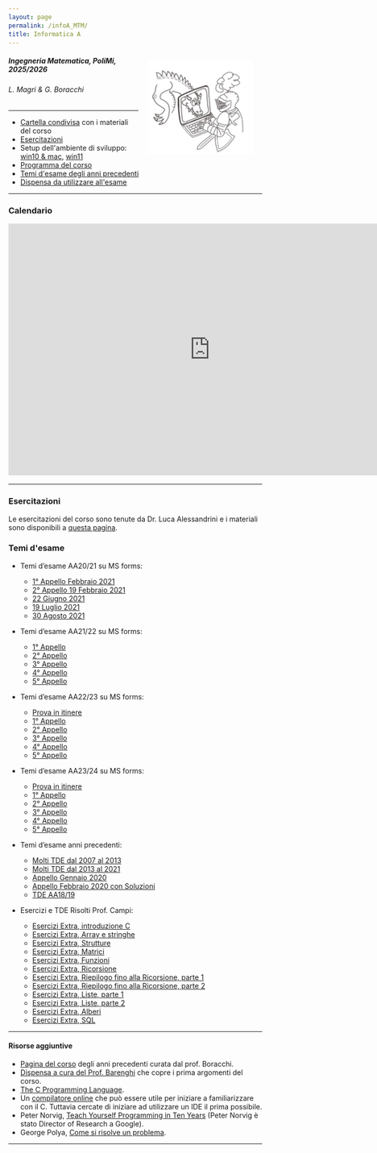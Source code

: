 ```yaml
---
layout: page
permalink: /infoA_MTM/
title: Informatica A
---
```


<img src="../assets/img/cavaliere_cs.jpg" align="right" Hspace="18" Vspace="15" 
Border="0"  width="210" height="auto">
#####   Ingegneria Matematica, PoliMi, 2025/2026
######   L. Magri & G. Boracchi
*** 

* [Cartella condivisa](https://polimi365-my.sharepoint.com/:f:/g/personal/10245349_polimi_it/EpqeknM7KMxHhfbikS5NhNoBYwq1sb7njhE6zj4Ck-8f1w?e=cJaOw1) con i materiali del corso
* [Esercitazioni](https://alessandriniluca.github.io/index.html)
* Setup dell'ambiente di sviluppo: [win10 & mac](https://boracchi.faculty.polimi.it/teaching/InfoA/2021_InfoA_installazione_IDE.pdf), [win11](https://boracchi.faculty.polimi.it/teaching/InfoA/Install_code_blocks%20_win11.pdf)
* [Programma del corso](https://www11.ceda.polimi.it/schedaincarico/schedaincarico/controller/scheda_pubblica/SchedaPublic.do?&evn_default=evento&c_classe=863518&lang=IT&__pj0=0&__pj1=d9ffc733a749aeaeef990d6075b83159)
* [Temi d'esame degli anni precedenti](https://boracchi.faculty.polimi.it/teaching/InfoA.htm)
* [Dispensa da utilizzare all'esame](https://boracchi.faculty.polimi.it/teaching/InfoA/dispensaEsame.pdf)

***


### Calendario

<iframe src="https://calendar.google.com/calendar/embed?height=500&wkst=2&ctz=Europe%2FRome&showPrint=0&showDate=0&showTabs=0&showTz=0&mode=AGENDA&showCalendars=0&showTitle=0&src=aDJrbGQ2ajVsZGs2ZTNqMTZjNTVpN3BudWdAZ3JvdXAuY2FsZW5kYXIuZ29vZ2xlLmNvbQ&color=%23d4fb79" style="border-width:0" width="800" height="500" frameborder="0" scrolling="no"></iframe>

***



### Esercitazioni

Le esercitazioni del corso sono tenute da Dr. Luca Alessandrini e i materiali sono disponibili a [questa pagina](https://alessandriniluca.github.io/index.html).


### Temi d'esame 

- Temi d’esame AA20/21 su MS forms:
  - [1° Appello Febbraio 2021](https://forms.office.com/Pages/ResponsePage.aspx?id=33)
  - [2° Appello 19 Febbraio 2021](https://forms.office.com/Pages/ResponsePage.aspx?id=34)
  - [22 Giugno 2021](https://forms.office.com/Pages/ResponsePage.aspx?id=35)
  - [19 Luglio 2021](https://forms.office.com/Pages/ResponsePage.aspx?id=36)
  - [30 Agosto 2021](https://forms.office.com/Pages/ResponsePage.aspx?id=37)

- Temi d’esame AA21/22 su MS forms:
  - [1° Appello](https://forms.office.com/Pages/ResponsePage.aspx?id=38)
  - [2° Appello](https://forms.office.com/Pages/ResponsePage.aspx?id=39)
  - [3° Appello](https://forms.office.com/Pages/ResponsePage.aspx?id=40)
  - [4° Appello](https://forms.office.com/Pages/ResponsePage.aspx?id=41)
  - [5° Appello](https://forms.office.com/Pages/ResponsePage.aspx?id=42)

- Temi d’esame AA22/23 su MS forms:
  - [Prova in itinere](https://forms.office.com/Pages/ResponsePage.aspx?id=43)
  - [1° Appello](https://forms.office.com/Pages/ResponsePage.aspx?id=44)
  - [2° Appello](https://forms.office.com/Pages/ResponsePage.aspx?id=45)
  - [3° Appello](https://forms.office.com/Pages/ResponsePage.aspx?id=46)
  - [4° Appello](https://forms.office.com/Pages/ResponsePage.aspx?id=47)
  - [5° Appello](https://forms.office.com/Pages/ResponsePage.aspx?id=48)

- Temi d’esame AA23/24 su MS forms:
  - [Prova in itinere](https://forms.office.com/Pages/ResponsePage.aspx?id=49)
  - [1° Appello](https://forms.office.com/Pages/ResponsePage.aspx?id=50)
  - [2° Appello](https://forms.office.com/Pages/ResponsePage.aspx?id=51)
  - [3° Appello](https://forms.office.com/Pages/ResponsePage.aspx?id=52)
  - [4° Appello](https://forms.office.com/Pages/ResponsePage.aspx?id=53)
  - [5° Appello](https://forms.office.com/Pages/ResponsePage.aspx?id=54)

- Temi d’esame anni precedenti:
  - [Molti TDE dal 2007 al 2013](https://boracchi.faculty.polimi.it/teaching/InfoA.htm#55)
  - [Molti TDE dal 2013 al 2021](https://boracchi.faculty.polimi.it/teaching/InfoA.htm#56)
  - [Appello Gennaio 2020](https://boracchi.faculty.polimi.it/teaching/InfoA.htm#57)
  - [Appello Febbraio 2020 con Soluzioni](https://boracchi.faculty.polimi.it/teaching/InfoA.htm#58)
  - [TDE AA18/19](https://boracchi.faculty.polimi.it/teaching/InfoA.htm#59)

- Esercizi e TDE Risolti Prof. Campi:
  - [Esercizi Extra, introduzione C](https://boracchi.faculty.polimi.it/teaching/InfoA.htm#60)
  - [Esercizi Extra, Array e stringhe](https://boracchi.faculty.polimi.it/teaching/InfoA.htm#61)
  - [Esercizi Extra, Strutture](https://boracchi.faculty.polimi.it/teaching/InfoA.htm#62)
  - [Esercizi Extra, Matrici](https://boracchi.faculty.polimi.it/teaching/InfoA.htm#63)
  - [Esercizi Extra, Funzioni](https://boracchi.faculty.polimi.it/teaching/InfoA.htm#64)
  - [Esercizi Extra, Ricorsione](https://boracchi.faculty.polimi.it/teaching/InfoA.htm#65)
  - [Esercizi Extra, Riepilogo fino alla Ricorsione, parte 1](https://boracchi.faculty.polimi.it/teaching/InfoA.htm#66)
  - [Esercizi Extra, Riepilogo fino alla Ricorsione, parte 2](https://boracchi.faculty.polimi.it/teaching/InfoA.htm#67)
  - [Esercizi Extra, Liste, parte 1](https://boracchi.faculty.polimi.it/teaching/InfoA.htm#68)
  - [Esercizi Extra, Liste, parte 2](https://boracchi.faculty.polimi.it/teaching/InfoA.htm#69)
  - [Esercizi Extra, Alberi](https://boracchi.faculty.polimi.it/teaching/InfoA.htm#70)
  - [Esercizi Extra, SQL](https://boracchi.faculty.polimi.it/teaching/InfoA.htm#71)



***

####  Risorse aggiuntive 

* [Pagina del corso](https://boracchi.faculty.polimi.it/teaching/InfoA.htm) degli anni precedenti curata dal prof. Boracchi.
* [Dispensa a cura del Prof. Barenghi](https://barenghi.faculty.polimi.it/lib/exe/fetch.php?media=teaching:dispensa.pdf) che copre i prima argomenti del corso.
* [The C Programming Language](https://venkivasamsetti.github.io/ebookworm.github.io/Books/cse/C%20Programming%20Language%20(2nd%20Edition).pdf).
* Un [compilatore online](https://repl.it/languages/c) che può essere utile per iniziare a familiarizzare con il C. Tuttavia cercate di iniziare ad utilizzare un IDE il prima possibile.
* Peter Norvig, [Teach Yourself Programming in Ten Years](http://norvig.com/21-days.html) (Peter Norvig è stato Director of Research a Google).
* George Polya, [Come si risolve un problema](https://math.hawaii.edu/home/pdf/putnam/PolyaHowToSolveIt.pdf).


***


